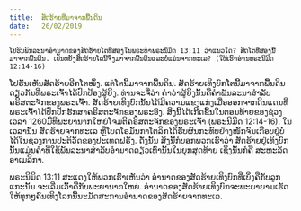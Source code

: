 ```yaml
---
title:  ສັດຮ້າຍທີ່ມາຈາກພື້ນດິນ 
date:   26/02/2019
---
```


`ໂຢຮັນພັນລະນາອຳນາດຂອງສັດຮ້າຍໂຕທີສອງໃນພຣະທຳພຣະນິມິດ 13:11 ວ່າແນວໃດ? ສັດໂຕທີສອງນີ້ມາຈາກພື້ນດິນ. ເປັນຫຍັງສັດຮ້າຍໂຕນີ້ຈຶ່ງມາຈາກພື້ນດິນແລະບໍ່ແມ່ນຈາກທະເລ? (ໃຫ້ເຮົາອ່ານພຣະນິມິດ 12:14-16)`

ໂຢຮັນເຫັນສັດຮ້າຍອີກໂຕໜຶ່ງ. ແຕ່ໂຕນີ້ມາຈາກພື້ນດິນ. ສັດຮ້າຍເທິງບົກໂຕນີ້ມາຈາກພື້ນດິນດຽວກັນທີ່ພຣະເຈົ້າໄດ້ປົກປ້ອງຜູ້ຍິງ. ທ່ານຈະຈື່ວ່າ ຄຳວ່າຜູ້ຍິງນັ້ນຄືຄຳພັນລະນາສຳລັບຄຣິສຕະຈັກຂອງພຣະເຈົ້າ. ສັດຮ້າຍເທິງບົກນັ້ນໄດ້ມີຄວາມແຂງແກ່ງເມື່ອອອກຈາກດິນແດນທີ່ພຣະເຈົ້າໄດ້ປົກປັກຮັກສາຄຣິສຕະຈັກຂອງພຣະອົງ. ສິ່ງນີ້ໄດ້ເກີດຂຶ້ນໃນຕອນທ້າຍຂອງຊ່ວງເວລາ 1260ມື້ທີ່ພະຍານາກໃຫຍ່ໂຈມຕີຄຣິສຕະຈັກຂອງພຣະເຈົ້າ (ພຣະນິມິດ 12:14-16). ໃນເວລານັ້ນ ສັດຮ້າຍຈາກທະເລ ຫຼືໂບດໂຣມັນກາໂຕລິກໄດ້ຮັບຜົນກະທົບຢ່າງໜັກຈົນເກືອບຢູ່ບໍ່ໄດ້ໃນຊ່ວງການປະຕິວັດຂອງປະເທດຝຣັ່ງ. ດັ່ງນັ້ນ ສິ່ງນີ້ກໍບອກພວກເຮົາວ່າ ສັດຮ້າຍຢູ່ເທິງບົກນັ້ນແມ່ນຄຳທີ່ໃຊ້ພັນລະນາສຳລັບອຳນາດດຽວເທົ່ານັ້ນໃນຍຸກສຸດທ້າຍ ເຊິ່ງນັ້ນກໍຄື ສະຫະລັດອາເມລິກາ.

ພຣະນິມິດ 13:11 ສະແດງໃຫ້ພວກເຮົາເຫັນວ່າ ອຳນາດຂອງສັດຮ້າຍເທິງບົກທີ່ເບິ່ງຄືກັບລູກແກະນັ້ນ ຈະເລີ່ມເວົ້າຄືກັບພະຍານາກໃຫຍ່. ອຳນາດຂອງສັດຮ້າຍເທິງບົກຈະພະຍາຍາມເຮັດໃຫ້ທຸກໆຄົນເທິງໂລກນີ້ນະມັດສະການອຳນາດຂອງສັດຮ້າຍຈາກທະເລ.